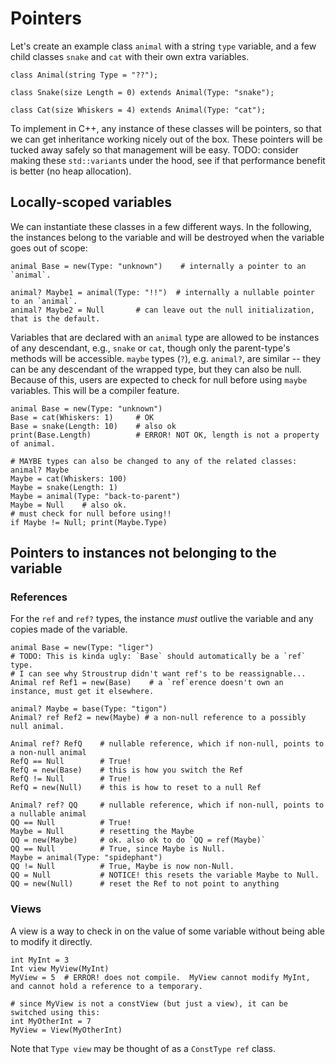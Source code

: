 # Pointers

Let's create an example class `animal` with a string `type` variable, and
a few child classes `snake` and `cat` with their own extra variables.

```
class Animal(string Type = "??");

class Snake(size Length = 0) extends Animal(Type: "snake");

class Cat(size Whiskers = 4) extends Animal(Type: "cat");
```

To implement in C++, any instance of these classes will be pointers,
so that we can get inheritance working nicely out of the box.  These
pointers will be tucked away safely so that management will be easy.
TODO: consider making these `std::variant`s under the hood, see if that
performance benefit is better (no heap allocation).

## Locally-scoped variables

We can instantiate these classes in a few different ways.  In the following,
the instances belong to the variable and will be destroyed when the variable
goes out of scope:

```
animal Base = new(Type: "unknown")    # internally a pointer to an `animal`.

animal? Maybe1 = animal(Type: "!!")  # internally a nullable pointer to an `animal`.
animal? Maybe2 = Null       # can leave out the null initialization, that is the default.
```

Variables that are declared with an `animal` type are allowed to be instances of any
descendant, e.g., `snake` or `cat`, though only the parent-type's methods will be accessible.
`maybe` types (`?`), e.g. `animal?`, are similar -- they can be any descendant of the wrapped
type, but they can also be null.  Because of this, users are expected to check for null
before using `maybe` variables.  This will be a compiler feature.

```
animal Base = new(Type: "unknown")
Base = cat(Whiskers: 1)     # OK
Base = snake(Length: 10)    # also ok
print(Base.Length)          # ERROR! NOT OK, length is not a property of animal.

# MAYBE types can also be changed to any of the related classes:
animal? Maybe
Maybe = cat(Whiskers: 100)
Maybe = snake(Length: 1)
Maybe = animal(Type: "back-to-parent")
Maybe = Null    # also ok.
# must check for null before using!!
if Maybe != Null; print(Maybe.Type)
```


## Pointers to instances not belonging to the variable

### References

For the `ref` and `ref?` types, the instance *must* outlive the variable and any copies made of the variable.

```
animal Base = new(Type: "liger")
# TODO: This is kinda ugly: `Base` should automatically be a `ref` type.
# I can see why Stroustrup didn't want ref's to be reassignable...
Animal ref Ref1 = new(Base)    # a `ref`erence doesn't own an instance, must get it elsewhere.

animal? Maybe = base(Type: "tigon")
Animal? ref Ref2 = new(Maybe) # a non-null reference to a possibly null animal.

Animal ref? RefQ    # nullable reference, which if non-null, points to a non-null animal
RefQ == Null        # True!
RefQ = new(Base)    # this is how you switch the Ref
RefQ != Null        # True!
RefQ = new(Null)    # this is how to reset to a null Ref

Animal? ref? QQ     # nullable reference, which if non-null, points to a nullable animal
QQ == Null          # True!
Maybe = Null        # resetting the Maybe
QQ = new(Maybe)     # ok. also ok to do `QQ = ref(Maybe)`
QQ == Null          # True, since Maybe is Null.
Maybe = animal(Type: "spidephant")
QQ != Null          # True, Maybe is now non-Null.
QQ = Null           # NOTICE! this resets the variable Maybe to Null.
QQ = new(Null)      # reset the Ref to not point to anything
```

### Views

A view is a way to check in on the value of some variable without being able to modify it directly.

```
int MyInt = 3
Int view MyView(MyInt)
MyView = 5  # ERROR! does not compile.  MyView cannot modify MyInt, and cannot hold a reference to a temporary.

# since MyView is not a constView (but just a view), it can be switched using this:
int MyOtherInt = 7
MyView = View(MyOtherInt)
```

Note that `Type view` may be thought of as a `ConstType ref` class.
